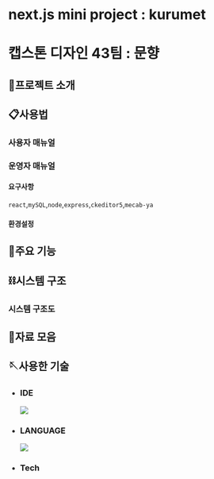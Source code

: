 # next.js mini project : kurumet

# 캡스톤 디자인 43팀 : 문향

## 👋프로젝트 소개

## 📋사용법

### 사용자 매뉴얼

### 운영자 매뉴얼

#### 요구사항

`react`,`mySQL`,`node`,`express`,`ckeditor5`,`mecab-ya`

#### 환경설정

## 📢주요 기능

## ⛓️시스템 구조

### 시스템 구조도

## 📂자료 모음

## 🪡사용한 기술

- ### IDE

  <img src="https://img.shields.io/badge/visualstudiocode-007ACC?style=for-the-badge&logo=visualstudiocode&logoColor=white">

- ### LANGUAGE

    <img src="https://img.shields.io/badge/typescript-3178C6?style=for-the-badge&logo=typescript&logoColor=white">

- ### Tech
